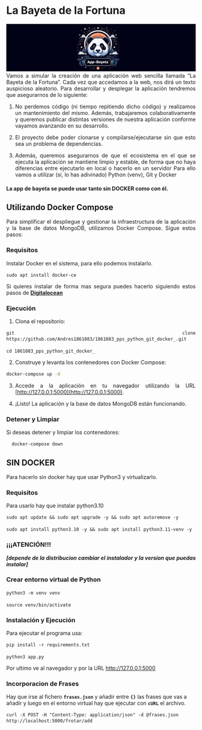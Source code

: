 # La Bayeta de la Fortuna
<div style="text-align: justify;">
<img src="icon.png"/>
Vamos a simular la creación de una aplicación web sencilla llamada “La
Bayeta de la Fortuna”. Cada vez que accedamos a la web, nos dirá un
texto auspicioso aleatorio. Para desarrollar y desplegar la aplicación
tendremos que asegurarnos de lo siguiente:

1.  No perdemos código (ni tiempo repitiendo dicho código) y
realizamos un mantenimiento del mismo. Además, trabajaremos
colaborativamente y queremos publicar distintas versiones de
nuestra aplicación conforme vayamos avanzando en su desarrollo.

1. El proyecto debe poder clonarse y compilarse/ejecutarse sin que
esto sea un problema de dependencias.

1.  Además, queremos asegurarnos de que el ecosistema en el que se ejecuta la aplicación se mantiene limpio y estable, de forma que no haya diferencias entre ejecutarlo en local o hacerlo en un servidor
Para ello vamos a utilizar (sí, lo has adivinado) Python (venv), Git y Docker


#### La app de bayeta se puede usar tanto sin DOCKER como con él.

## Utilizando Docker Compose

  Para simplificar el despliegue y gestionar la infraestructura de la aplicación y la base de datos MongoDB, utilizamos Docker Compose. Sigue estos pasos:

### Requisitos
Instalar Docker en el sistema, para ello podemos instalarlo.
```
sudo apt install docker-ce
```

Si quieres instalar de forma mas segura puedes hacerlo siguiendo estos pasos de **[Digitalocean](https://www.digitalocean.com/community/tutorials/how-to-install-and-use-docker-on-ubuntu-20-04)**

### Ejecución
1. Clona el repositorio:

```
git clone https://github.com/Andres1861083/1861083_pps_python_git_docker_.git

cd 1861083_pps_python_git_docker_
```

2. Construye y levanta los contenedores con Docker Compose:

```bash
docker-compose up -d
```

3. Accede a la aplicación en tu navegador utilizando la URL [http://127.0.0.1:5000](http://127.0.0.1:5000).

4. ¡Listo! La aplicación y la base de datos MongoDB están funcionando.

### Detener y Limpiar
Si deseas detener y limpiar los contenedores:

```
  docker-compose down
```
## SIN DOCKER

Para hacerlo sin docker hay que usar Python3 y virtualizarlo.

### Requisitos
Para usarlo hay que instalar python3.10 


```
sudo apt update && sudo apt upgrade -y && sudo apt autoremove -y

sudo apt install python3.10 -y && sudo apt install python3.11-venv -y
```
### ¡¡¡ATENCIÓN!!! 
***[depende de la distribucion cambiar el instalador y la version que puedas instalar]***


### Crear entorno virtual de Python
```
python3 -m venv venv

source venv/bin/activate

```

### Instalación y Ejecución

Para ejecutar el programa usa:
```
pip install -r requirements.txt

python3 app.py
```
Por ultimo ve al navegador y por la URL http://127.0.0.1:5000
</div>


### Incorporacion de Frases
Hay que irse al fichero **`frases.json`** y añadir entre **`{}`** las frases que vas a añadir y luego en el entorno virtual hay que ejecutar con **`cURL`** el archivo.

```
curl -X POST -H "Content-Type: application/json" -d @frases.json http://localhost:5000/frotar/add
```